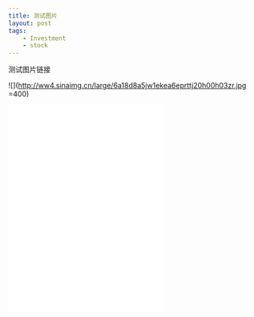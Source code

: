 ```yaml
--- 
title: 测试图片
layout: post
tags: 
    - Investment
    - stock
---
```


测试图片链接

![](http://ww4.sinaimg.cn/large/6a18d8a5jw1ekea6eprttj20h00h03zr.jpg =400)

<iframe src="//instagram.com/p/s_sQ7elUdq/embed/" width="310" height="410" frameborder="0" scrolling="no" allowtransparency="true"></iframe>
